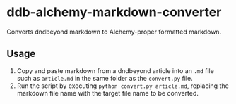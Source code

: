 # ddb-alchemy-markdown-converter
Converts dndbeyond markdown to Alchemy-proper formatted markdown.

## Usage
1. Copy and paste markdown from a dndbeyond article into an `.md` file such as `article.md` in the same folder as the `convert.py` file.
1. Run the script by executing `python convert.py article.md`, replacing the markdown file name with the target file name to be converted.
